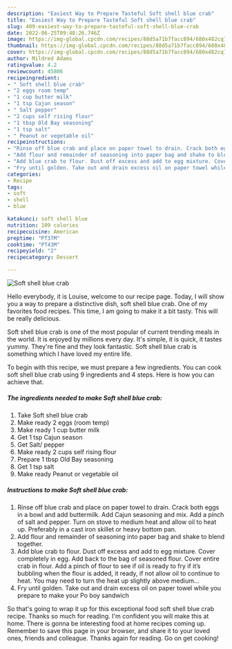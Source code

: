 ```yaml
---
description: "Easiest Way to Prepare Tasteful Soft shell blue crab"
title: "Easiest Way to Prepare Tasteful Soft shell blue crab"
slug: 409-easiest-way-to-prepare-tasteful-soft-shell-blue-crab
date: 2022-06-25T09:48:26.746Z
image: https://img-global.cpcdn.com/recipes/88d5a71b7facc894/680x482cq70/soft-shell-blue-crab-recipe-main-photo.jpg
thumbnail: https://img-global.cpcdn.com/recipes/88d5a71b7facc894/680x482cq70/soft-shell-blue-crab-recipe-main-photo.jpg
cover: https://img-global.cpcdn.com/recipes/88d5a71b7facc894/680x482cq70/soft-shell-blue-crab-recipe-main-photo.jpg
author: Mildred Adams
ratingvalue: 4.2
reviewcount: 45806
recipeingredient:
- " Soft shell blue crab"
- "2 eggs room temp"
- "1 cup butter milk"
- "1 tsp Cajun season"
- " Salt pepper"
- "2 cups self rising flour"
- "1 tbsp Old Bay seasoning"
- "1 tsp salt"
- " Peanut or vegetable oil"
recipeinstructions:
- "Rinse off blue crab and place on paper towel to drain. Crack both eggs in a bowl and add buttermilk. Add Cajun seasoning and mix. Add a pinch of salt and pepper. Turn on stove to medium heat and allow oil to heat up. Preferably in a cast iron skillet or heavy bottom pan."
- "Add flour and remainder of seasoning into paper bag and shake to blend together."
- "Add blue crab to flour. Dust off excess and add to egg mixture. Cover completely in egg. Add back to the bag of seasoned flour. Cover entire crab in flour. Add a pinch of flour to see if oil is ready to fry if it’s bubbling when the flour is added, it ready, if not allow oil to continue to heat. You may need to turn the heat up slightly above medium..."
- "Fry until golden. Take out and drain excess oil on paper towel while you prepare to make your Po boy sandwich"
categories:
- Recipe
tags:
- soft
- shell
- blue

katakunci: soft shell blue 
nutrition: 109 calories
recipecuisine: American
preptime: "PT37M"
cooktime: "PT43M"
recipeyield: "2"
recipecategory: Dessert

---
```



![Soft shell blue crab](https://img-global.cpcdn.com/recipes/88d5a71b7facc894/680x482cq70/soft-shell-blue-crab-recipe-main-photo.jpg)

Hello everybody, it is Louise, welcome to our recipe page. Today, I will show you a way to prepare a distinctive dish, soft shell blue crab. One of my favorites food recipes. This time, I am going to make it a bit tasty. This will be really delicious.



Soft shell blue crab is one of the most popular of current trending meals in the world. It is enjoyed by millions every day. It's simple, it is quick, it tastes yummy. They're fine and they look fantastic. Soft shell blue crab is something which I have loved my entire life.


To begin with this recipe, we must prepare a few ingredients. You can cook soft shell blue crab using 9 ingredients and 4 steps. Here is how you can achieve that.

<!--inarticleads1-->

##### The ingredients needed to make Soft shell blue crab:

1. Take  Soft shell blue crab
1. Make ready 2 eggs (room temp)
1. Make ready 1 cup butter milk
1. Get 1 tsp Cajun season
1. Get  Salt/ pepper
1. Make ready 2 cups self rising flour
1. Prepare 1 tbsp Old Bay seasoning
1. Get 1 tsp salt
1. Make ready  Peanut or vegetable oil




<!--inarticleads2-->

##### Instructions to make Soft shell blue crab:

1. Rinse off blue crab and place on paper towel to drain. Crack both eggs in a bowl and add buttermilk. Add Cajun seasoning and mix. Add a pinch of salt and pepper. Turn on stove to medium heat and allow oil to heat up. Preferably in a cast iron skillet or heavy bottom pan.
1. Add flour and remainder of seasoning into paper bag and shake to blend together.
1. Add blue crab to flour. Dust off excess and add to egg mixture. Cover completely in egg. Add back to the bag of seasoned flour. Cover entire crab in flour. Add a pinch of flour to see if oil is ready to fry if it’s bubbling when the flour is added, it ready, if not allow oil to continue to heat. You may need to turn the heat up slightly above medium...
1. Fry until golden. Take out and drain excess oil on paper towel while you prepare to make your Po boy sandwich




So that's going to wrap it up for this exceptional food soft shell blue crab recipe. Thanks so much for reading. I'm confident you will make this at home. There is gonna be interesting food at home recipes coming up. Remember to save this page in your browser, and share it to your loved ones, friends and colleague. Thanks again for reading. Go on get cooking!
